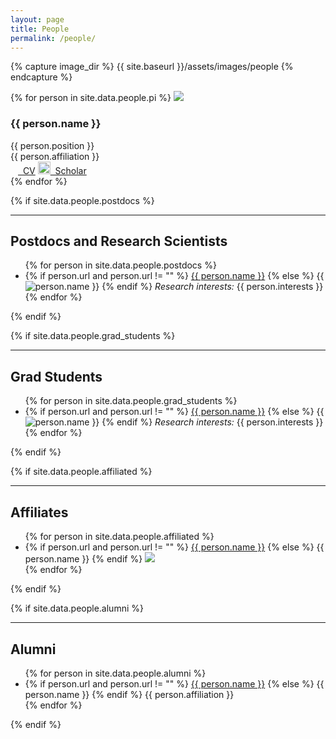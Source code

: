 ```yaml
---
layout: page
title: People
permalink: /people/
---
```


{% capture image_dir %}
{{ site.baseurl }}/assets/images/people
{% endcapture %}

<div class="page-header">
	{% for person in site.data.people.pi %}
	<img src="{{ image_dir }}/{{ person.image_path }}" class="avatar no-print" itemprop="image">
	<h3 class="header-name" itemprop="name">{{ person.name }}</h3>
	<div class="executive-summary" itemprop="description">
	{{ person.position }}<br/>
	{{ person.affiliation }}
	</div>
	<div class="contact-buttons">
		<a href="{{ site.baseurl }}/assets/pdf/cv.pdf" class="contact-button no-print"><img src="{{ site.baseurl }}/assets/images/icons/icon-cv.png" width="12px;">&nbsp; CV</a>
		<a href="{{ person.scholar_url }}" class="contact-button no-print"><img src="{{ site.baseurl }}/assets/images/icons/icon-scholar.png" width="20px;">&nbsp; Scholar</a>
	</div>
	<!--
	<div class="header-contact-info">
	Phone: (412) 268-5512, Email: schase (at) cmu.edu<br/>
	</div>
	<div class="address-items">
		<div class="address-item">
			<b>CNBC Office</b><br/>
			115N Mellon Institute<br/>
			Carnegie Mellon University<br/>
			4400 Fifth Avenue<br/>
			Pittsburgh, PA 15213<br/>
		</div>
		<div class="address-item">
			<b>BME Office</b><br/>
			4N113 Scott Hall<br/>
			Carnegie Mellon University<br/>
			5000 Forbes Avenue<br/>
			Pittsburgh, PA 15213<br/>
		</div>
	</div>
	-->
	{% endfor %}
</div>

{% if site.data.people.postdocs %}
<hr>
<h2>Postdocs and Research Scientists</h2>
<div class="resume-item">
	<ul class="person-item-list">
	{% for person in site.data.people.postdocs %}
	  <li class="person-item">
	  	<span class="person-item-name">
		    {% if person.url and person.url != "" %}
		    	<a href="{{ person.url }}">{{ person.name }}</a>
		    {% else %}
		    	{{ person.name }}
		    {% endif %}
		</span>
	    <div style="float: left;">
	    	<img src="{{ image_dir }}/{{ person.image_path }}" class="person-item-img" />
	    </div>
	    <span class="person-item-interests"><i>Research interests:</i> {{ person.interests }}</span>
	    <div style="float: none; clear: both;"></div>
	  </li>
	{% endfor %}
	</ul>
</div>
{% endif %}

{% if site.data.people.grad_students %}
<hr>
<h2>Grad Students</h2>
<div class="resume-item">
	<ul class="person-item-list">
	{% for person in site.data.people.grad_students %}
	  <li class="person-item">
	  	<span class="person-item-name">
		    {% if person.url and person.url != "" %}
		    	<a href="{{ person.url }}">{{ person.name }}</a>
		    {% else %}
		    	{{ person.name }}
		    {% endif %}
		</span>
	    <div style="float: left;">
	    	<img src="{{ image_dir }}/{{ person.image_path }}" class="person-item-img" />
	    </div>
	    <span class="person-item-interests"><i>Research interests:</i> {{ person.interests }}</span>
	    <div style="float: none; clear: both;"></div>
	  </li>
	{% endfor %}
	</ul>
</div>
{% endif %}

{% if site.data.people.affiliated %}
<hr>
<h2>Affiliates</h2>
<div class="resume-item">
	<ul class="person-item-list">
	{% for person in site.data.people.affiliated %}
	  <li class="person-item">
	  	<span class="person-item-name">
	    {% if person.url and person.url != "" %}
	    	<a href="{{ person.url }}">{{ person.name }}</a>
	    {% else %}
	    	{{ person.name }}
	    {% endif %}
		</span>
	    <img src="{{ image_dir }}/{{ person.image_path }}" class="person-item-img"/>
	  </li>
	{% endfor %}
	</ul>
</div>
{% endif %}

{% if site.data.people.alumni %}
<hr>
<h2>Alumni</h2>
<div class="resume-item">
	<ul class="person-item-list">
	{% for person in site.data.people.alumni %}
	  <li class="person-item">
	  	<!-- <span class="person-item-name"> -->
	    {% if person.url and person.url != "" %}
	    	<a href="{{ person.url }}">{{ person.name }}</a>
	    {% else %}
	    	{{ person.name }}
	    {% endif %}
	    {{ person.affiliation }}
	    <!-- </span> -->
	  </li>
	{% endfor %}
	</ul>
</div>
{% endif %}

